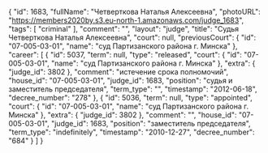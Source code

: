 {
    "id": 1683,
    "fullName": "Четверткова Наталья Алексеевна",
    "photoURL": "https://members2020by.s3.eu-north-1.amazonaws.com/judge_1683",
    "tags": [
        "criminal"
    ],
    "comment": "",
    "layout": "judge",
    "title": "Судья Четверткова Наталья Алексеевна",
    "court": null,
    "previousCourt": {
        "id": "07-005-03-01",
        "name": "суд Партизанского района г. Минска"
    },
    "career": [
        {
            "id": 5037,
            "term": null,
            "type": "released",
            "court": {
                "id": "07-005-03-01",
                "name": "суд Партизанского района г. Минска"
            },
            "extra": {
                "judge_id": 3802
            },
            "comment": "истечение срока полномочий",
            "house_id": "07-005-03-01",
            "judge_id": 1683,
            "position": "судья и заместитель председателя",
            "term_type": "",
            "timestamp": "2012-06-18",
            "decree_number": "278"
        },
        {
            "id": 5036,
            "term": null,
            "type": "appointed",
            "court": {
                "id": "07-005-03-01",
                "name": "суд Партизанского района г. Минска"
            },
            "extra": {
                "judge_id": 3802
            },
            "comment": "",
            "house_id": "07-005-03-01",
            "judge_id": 1683,
            "position": "заместитель председателя",
            "term_type": "indefinitely",
            "timestamp": "2010-12-27",
            "decree_number": "684"
        }
    ]
}